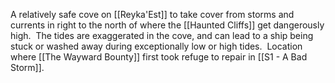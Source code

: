 A relatively safe cove on [[Reyka'Est]] to take cover from storms and currents in right to the north of where the [[Haunted Cliffs]] get dangerously high.  The tides are exaggerated in the cove, and can lead to a ship being stuck or washed away during exceptionally low or high tides.  Location where [[The Wayward Bounty]] first took refuge to repair in [[S1 - A Bad Storm]].